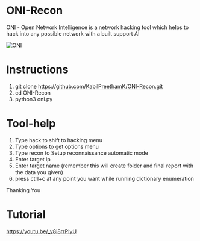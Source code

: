 # ONI-Recon

 ONI - Open Network Intelligence is a network hacking tool which helps to hack into any possible network with a built support AI
 
 
![ONI](https://user-images.githubusercontent.com/110720594/224556679-66ef45c2-8b7e-4805-945a-2ba46b4aa00b.png)


# Instructions

1. git clone https://github.com/KabilPreethamK/ONI-Recon.git
2. cd ONI-Recon
3. python3 oni.py


# Tool-help

1. Type hack to shift to hacking menu
2. Type options to get options menu
3. Type recon to Setup reconnaissance automatic mode 
4. Enter target ip 
5. Enter target name (remember this will create folder and final report with the data you given)
6. press ctrl+c at any point you want while running dictionary enumeration

Thanking You

# Tutorial

https://youtu.be/_y8i8rrPIyU
